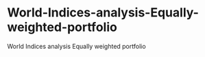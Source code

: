 # World-Indices-analysis-Equally-weighted-portfolio
World Indices analysis Equally weighted portfolio
